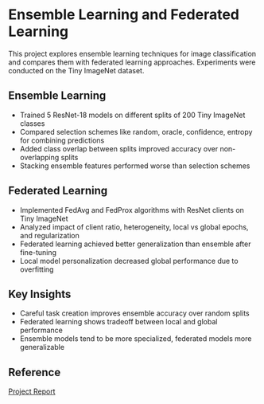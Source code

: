 
# Ensemble Learning and Federated Learning

This project explores ensemble learning techniques for image classification and compares them with federated learning approaches. Experiments were conducted on the Tiny ImageNet dataset.

## Ensemble Learning

- Trained 5 ResNet-18 models on different splits of 200 Tiny ImageNet classes 
- Compared selection schemes like random, oracle, confidence, entropy for combining predictions
- Added class overlap between splits improved accuracy over non-overlapping splits
- Stacking ensemble features performed worse than selection schemes  

## Federated Learning 

- Implemented FedAvg and FedProx algorithms with ResNet clients on Tiny ImageNet
- Analyzed impact of client ratio, heterogeneity, local vs global epochs, and regularization
- Federated learning achieved better generalization than ensemble after fine-tuning
- Local model personalization decreased global performance due to overfitting 

## Key Insights

- Careful task creation improves ensemble accuracy over random splits
- Federated learning shows tradeoff between local and global performance
- Ensemble models tend to be more specialized, federated models more generalizable

## Reference

[Project Report](CMSC828A_Assignment_2__timber_.pdf)
